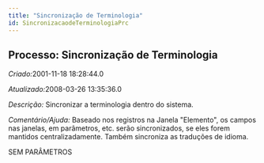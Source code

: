 ```yaml
---
title: "Sincronização de Terminologia"
id: SincronizacaodeTerminologiaPrc
---
```

<div id="d211898e1" class="section chapter">

<div class="titlepage">

<div>

<div>

## Processo: Sincronização de Terminologia

</div>

</div>

</div>

<span class="emphasis"> *Criado:*</span>2001-11-18 18:28:44.0

<span class="emphasis">*Atualizado:*</span>2008-03-26 13:35:36.0

<span class="emphasis"> *Descrição:* </span>Sincronizar a terminologia
dentro do sistema.

<span class="emphasis"> *Comentário/Ajuda:* </span>Baseado nos registros
na Janela "Elemento", os campos nas janelas, em parâmetros, etc. serão
sincronizados, se eles forem mantidos centralizadamente. Também
sincroniza as traduções de idioma.

SEM PARÂMETROS

</div>
